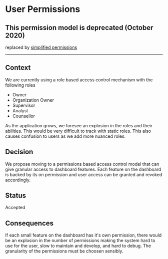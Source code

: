 # User Permissions
## This permission model is deprecated (October 2020)
replaced by [simplified permissions](https://docs.google.com/document/d/1r5Vq1UzRTj4nkpzUxkyM5dtKPMKkm7u8GfOvoYEsais/edit)

---

## Context
We are currently using a role based access control mechanism with the following roles
- Owner
- Organization Owner
- Supervisor
- Analyst
- Counsellor

As the application grows, we foresee an explosion in the roles and their abilities. This
would be very difficult to track with static roles. This also causes confusion to users
as we add more nuanced roles. 

## Decision
We propose moving to a permissions based access control model that can give granular access
to dashboard features. Each feature on the dashboard is backed by its on permission and user
access can be granted and revoked accordingly.

## Status
Accepted

## Consequences
If each small feature on the dashboard has it's own permission, there would be an explosion in
the number of permissions making the system hard to use for the user, slow to maintain and develop,
and hard to debug. The granularity of the permissions must be choosen sensibly.
